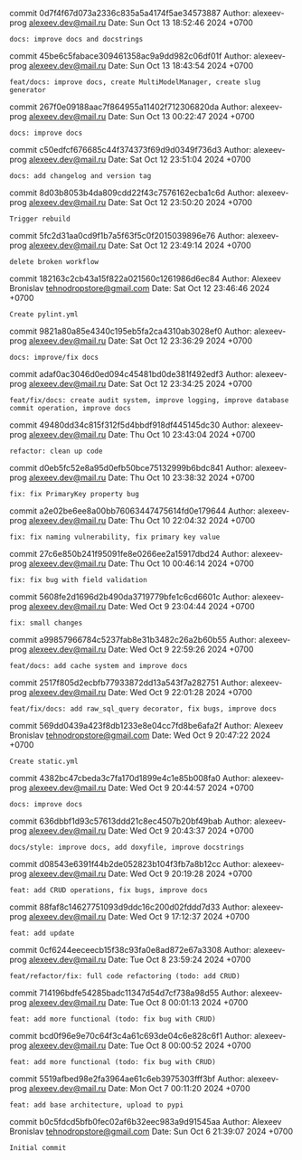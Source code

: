 commit 0d7f4f67d073a2336c835a5a4174f5ae34573887
Author: alexeev-prog <alexeev.dev@mail.ru>
Date:   Sun Oct 13 18:52:46 2024 +0700

    docs: improve docs and docstrings

commit 45be6c5fabace309461358ac9a9dd982c06df01f
Author: alexeev-prog <alexeev.dev@mail.ru>
Date:   Sun Oct 13 18:43:54 2024 +0700

    feat/docs: improve docs, create MultiModelManager, create slug generator

commit 267f0e09188aac7f864955a11402f712306820da
Author: alexeev-prog <alexeev.dev@mail.ru>
Date:   Sun Oct 13 00:22:47 2024 +0700

    docs: improve docs

commit c50edfcf676685c44f374373f69d9d0349f736d3
Author: alexeev-prog <alexeev.dev@mail.ru>
Date:   Sat Oct 12 23:51:04 2024 +0700

    docs: add changelog and version tag

commit 8d03b8053b4da809cdd22f43c7576162ecba1c6d
Author: alexeev-prog <alexeev.dev@mail.ru>
Date:   Sat Oct 12 23:50:20 2024 +0700

    Trigger rebuild

commit 5fc2d31aa0cd9f1b7a5f63f5c0f2015039896e76
Author: alexeev-prog <alexeev.dev@mail.ru>
Date:   Sat Oct 12 23:49:14 2024 +0700

    delete broken workflow

commit 182163c2cb43a15f822a021560c1261986d6ec84
Author: Alexeev Bronislav <tehnodropstore@gmail.com>
Date:   Sat Oct 12 23:46:46 2024 +0700

    Create pylint.yml

commit 9821a80a85e4340c195eb5fa2ca4310ab3028ef0
Author: alexeev-prog <alexeev.dev@mail.ru>
Date:   Sat Oct 12 23:36:29 2024 +0700

    docs: improve/fix docs

commit adaf0ac3046d0ed094c45481bd0de381f492edf3
Author: alexeev-prog <alexeev.dev@mail.ru>
Date:   Sat Oct 12 23:34:25 2024 +0700

    feat/fix/docs: create audit system, improve logging, improve database commit operation, improve docs

commit 49480dd34c815f312f5d4bbdf918df445145dc30
Author: alexeev-prog <alexeev.dev@mail.ru>
Date:   Thu Oct 10 23:43:04 2024 +0700

    refactor: clean up code

commit d0eb5fc52e8a95d0efb50bce75132999b6bdc841
Author: alexeev-prog <alexeev.dev@mail.ru>
Date:   Thu Oct 10 23:38:32 2024 +0700

    fix: fix PrimaryKey property bug

commit a2e02be6ee8a00bb76063447475614fd0e179644
Author: alexeev-prog <alexeev.dev@mail.ru>
Date:   Thu Oct 10 22:04:32 2024 +0700

    fix: fix naming vulnerability, fix primary key value

commit 27c6e850b241f95091fe8e0266ee2a15917dbd24
Author: alexeev-prog <alexeev.dev@mail.ru>
Date:   Thu Oct 10 00:46:14 2024 +0700

    fix: fix bug with field validation

commit 5608fe2d1696d2b490da3719779bfe1c6cd6601c
Author: alexeev-prog <alexeev.dev@mail.ru>
Date:   Wed Oct 9 23:04:44 2024 +0700

    fix: small changes

commit a99857966784c5237fab8e31b3482c26a2b60b55
Author: alexeev-prog <alexeev.dev@mail.ru>
Date:   Wed Oct 9 22:59:26 2024 +0700

    feat/docs: add cache system and improve docs

commit 2517f805d2ecbfb77933872dd13a543f7a282751
Author: alexeev-prog <alexeev.dev@mail.ru>
Date:   Wed Oct 9 22:01:28 2024 +0700

    feat/fix/docs: add raw_sql_query decorator, fix bugs, improve docs

commit 569dd0439a423f8db1233e8e04cc7fd8be6afa2f
Author: Alexeev Bronislav <tehnodropstore@gmail.com>
Date:   Wed Oct 9 20:47:22 2024 +0700

    Create static.yml

commit 4382bc47cbeda3c7fa170d1899e4c1e85b008fa0
Author: alexeev-prog <alexeev.dev@mail.ru>
Date:   Wed Oct 9 20:44:57 2024 +0700

    docs: improve docs

commit 636dbbf1d93c57613ddd21c8ec4507b20bf49bab
Author: alexeev-prog <alexeev.dev@mail.ru>
Date:   Wed Oct 9 20:43:37 2024 +0700

    docs/style: improve docs, add doxyfile, improve docstrings

commit d08543e6391f44b2de052823b104f3fb7a8b12cc
Author: alexeev-prog <alexeev.dev@mail.ru>
Date:   Wed Oct 9 20:19:28 2024 +0700

    feat: add CRUD operations, fix bugs, improve docs

commit 88faf8c14627751093d9ddc16c200d02fddd7d33
Author: alexeev-prog <alexeev.dev@mail.ru>
Date:   Wed Oct 9 17:12:37 2024 +0700

    feat: add update

commit 0cf6244eeceecb15f38c93fa0e8ad872e67a3308
Author: alexeev-prog <alexeev.dev@mail.ru>
Date:   Tue Oct 8 23:59:24 2024 +0700

    feat/refactor/fix: full code refactoring (todo: add CRUD)

commit 714196bdfe54285badc11347d54d7cf738a98d55
Author: alexeev-prog <alexeev.dev@mail.ru>
Date:   Tue Oct 8 00:01:13 2024 +0700

    feat: add more functional (todo: fix bug with CRUD)

commit bcd0f96e9e70c64f3c4a61c693de04c6e828c6f1
Author: alexeev-prog <alexeev.dev@mail.ru>
Date:   Tue Oct 8 00:00:52 2024 +0700

    feat: add more functional (todo: fix bug with CRUD)

commit 5519afbed98e2fa3964ae61c6eb3975303fff3bf
Author: alexeev-prog <alexeev.dev@mail.ru>
Date:   Mon Oct 7 00:11:20 2024 +0700

    feat: add base architecture, upload to pypi

commit b0c5fdcd5bfb0fec02af6b32eec983a9d91545aa
Author: Alexeev Bronislav <tehnodropstore@gmail.com>
Date:   Sun Oct 6 21:39:07 2024 +0700

    Initial commit
